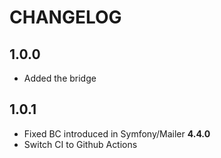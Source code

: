 CHANGELOG
=========

1.0.0
-----

*   Added the bridge

1.0.1
-----

*   Fixed BC introduced in Symfony/Mailer **4.4.0**
*   Switch CI to Github Actions
 